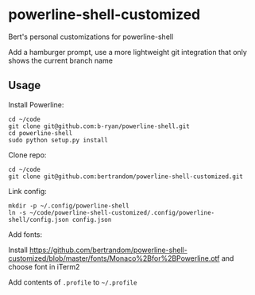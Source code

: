 # powerline-shell-customized
Bert's personal customizations for powerline-shell

Add a hamburger prompt, use a more lightweight git integration that only shows the current branch name

## Usage

Install Powerline:
```
cd ~/code
git clone git@github.com:b-ryan/powerline-shell.git
cd powerline-shell
sudo python setup.py install
```

Clone repo:
```
cd ~/code
git clone git@github.com:bertrandom/powerline-shell-customized.git
```

Link config:
```
mkdir -p ~/.config/powerline-shell
ln -s ~/code/powerline-shell-customized/.config/powerline-shell/config.json config.json
```

Add fonts:

Install https://github.com/bertrandom/powerline-shell-customized/blob/master/fonts/Monaco%2Bfor%2BPowerline.otf and choose font in iTerm2

Add contents of `.profile` to `~/.profile`
